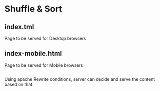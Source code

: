 # Shuffle & Sort

## index.tml
Page to be served for Desktop browsers

## index-mobile.html
Page to be served for Mobile browsers

##
Using apache Rewrite conditions, server can decide and serve the content based on that.